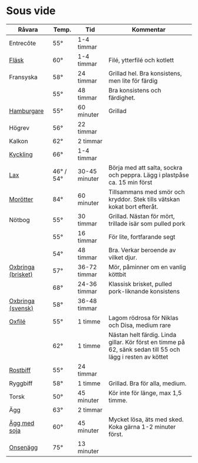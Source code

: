 # Sous vide

| Råvara                                                                                                                          | Temp.     | Tid           | Kommentar                                                                                                  |
| ---- | ---- | ---- | ---------- |
| Entrecôte                                                                                                                       | 55°       | 1-4 timmar    |                                                                                                            |
| [Fläsk](http://www.seriouseats.com/2016/04/food-lab-complete-guide-to-sous-vide-pork-chops.html#time)                           | 60°       | 1-4 timmar    | Filé, ytterfilé och kotlett                                                                                |
| Fransyska                                                                                                                       | 58°       | 24 timmar     | Grillad hel. Bra konsistens, men lite för färdig                                                           |
|                                                                                                                                 | 55°       | 48 timmar     | Bra konsistens och färdighet.                                                                              |
| [Hamburgare](http://www.seriouseats.com/recipes/2010/06/sous-vide-burgers-recipe.html)                                          | 55°       | 60 minuter    | Grillad                                                                                                    |
| Högrev                                                                                                                          | 56°       | 22 timmar     |                                                                                                            |
| Kalkon                                                                                                                          | 62°       | 2 timmar      |                                                                                                            |
| [Kyckling](http://www.seriouseats.com/2015/07/the-food-lab-complete-guide-to-sous-vide-chicken-breast.html)                     | 66°       | 1-4 timmar    |                                                                                                            |
| [Lax](http://www.seriouseats.com/recipes/2016/08/sous-vide-salmon-recipe.html)                                                  | 46° / 54° | 30-45 minuter | Börja med att salta, sockra och peppra. Lägg i plastpåse ca. 15 min först                                  |
| [Morötter](http://www.seriouseats.com/recipes/2010/06/sous-vide-glazed-carrots-recipe.html)                                     | 84°       | 60 minuter    | Tillsammans med smör och kryddor. Stek tills vätskan kokat bort efteråt.                                   |
| Nötbog                                                                                                                          | 55°       | 30 timmar     | Grillad. Nästan för mört, trillade isär som pulled pork                                                    |
|                                                                                                                                 | 55°       | 16 timmar     | För lite, fortfarande segt                                                                                 |
|                                                                                                                                 | 54°       | 48 timmar     | Bra. Verkar beroende av vilket djur.                                                                       |
| [Oxbringa (brisket)](https://www.seriouseats.com/recipes/2016/08/sous-vide-barbecue-smoked-bbq-brisket-texas-recipe.html)       | 57°       | 36-72 timmar  | Mör, påminner om en vanlig köttbit                                                                         |
|                                                                                                                                 | 68°       | 24-36 timmar  | Klassisk brisket, pulled pork-liknande konsistens                                                          |
| [Oxbringa (svensk)](http://niklash.blogspot.se/2014/12/sous-vide-oxbringa-med-pepparrotssas.html)                               | 58°       | 36-48 timmar  |                                                                                                            |
| [Oxfilé](http://www.seriouseats.com/2015/06/food-lab-complete-guide-to-sous-vide-steak.html)                                    | 55°       | 1 timme       | Lagom rödrosa för Niklas och Disa, medium rare                                                             |
|                                                                                                                                 | 62°       | 1 timme       | Nästan helt färdig. Linda gillar. Kör först en timme på 62, sänk sedan till 55 och lägg i resten av köttet |
| [Rostbiff](http://www.barariktigmat.se/index.php/teknik/sous-vide/item/353-rostbiff-sous-vide-och-vad-man-gor-med-den)          | 55°       | 24 timmar     |                                                                                                            |
| Ryggbiff                                                                                                                        | 58°       | 1 timme       | Grillad. Bra för alla, medium.                                                                             |
| Torsk                                                                                                                           | 50°       | 45 minuter    | Kör inte för länge, max 1,5 timme.                                                                         |
| Ägg                                                                                                                             | 63°       | 2 timmar      |                                                                                                            |
| [Ägg med soja](http://www.seriouseats.com/recipes/2014/09/singapore-style-soft-cooked-eggs-with-kaya-jam-and-toast-recipe.html) | 60°       | 45 minuter    | Mycket lösa, äts med sked. Koka gärna 1-2 minuter först.                                                   |
| [Onsenägg](http://www.seriouseats.com/2016/08/how-to-make-onsen-tamago-japanese-poached-egg.html)                               | 75°       | 13 minuter    |                                                                                                            |

